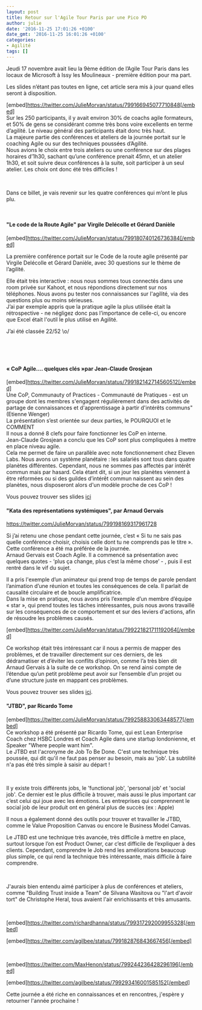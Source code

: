 ```yaml
---
layout: post
title: Retour sur l'Agile Tour Paris par une Pico PO
author: julie
date: '2016-11-25 17:01:26 +0100'
date_gmt: '2016-11-25 16:01:26 +0100'
categories:
- Agilité
tags: []
---
```


Jeudi 17 novembre avait lieu la 9ème édition de l’Agile Tour Paris dans les locaux de Microsoft à Issy les Moulineaux - première édition pour ma part.

Les slides n’étant pas toutes en ligne, cet article sera mis à jour quand elles seront à disposition.

[embed]https://twitter.com/JulieMorvan/status/799166945077710848[/embed]<br />
Sur les 250 participants, il y avait environ 30% de coachs agile formateurs, et 50% de gens se considérant comme très bons voire excellents en terme d’agilité. Le niveau général des participants était donc très haut.<br />
La majeure partie des conférences et ateliers de la journée portait sur le coaching Agile ou sur des techniques poussées d’Agilité.<br />
Nous avions le choix entre trois ateliers ou une conférence sur des plages horaires d’1h30, sachant qu’une conférence prenait 45mn, et un atelier 1h30, et soit suivre deux conférences à la suite, soit participer à un seul atelier. Les choix ont donc été très difficiles !

&nbsp;

Dans ce billet, je vais revenir sur les quatre conférences qui m’ont le plus plu.

&nbsp;

#### "Le code de la Route Agile" par Virgile Delécolle et Gérard Danièle
[embed]https://twitter.com/JulieMorvan/status/799180740126736384[/embed]

La première conférence portait sur le Code de la route agile présenté par Virgile Delécolle et Gérard Danièle, avec 30 questions sur le thème de l’agilité.

Elle était très interactive : nous nous sommes tous connectés dans une room privée sur Kahoot, et nous répondions directement sur nos téléphones. Nous avons pu tester nos connaissances sur l'agilité, via des questions plus ou moins sérieuses.<br />
J’ai par exemple appris que la pratique agile la plus utilisée était la rétrospective - ne négligez donc pas l’importance de celle-ci, ou encore que Excel était l'outil le plus utilisé en Agilité.

J’ai été classée 22/52 \o/

&nbsp;

&nbsp;

#### « CoP Agile…. quelques clés »par Jean-Claude Grosjean
[embed]https://twitter.com/JulieMorvan/status/799182142714560512[/embed]<br />
Une CoP, Communauty of Practices - Communauté de Pratiques - est un groupe dont les membres s'engagent régulièrement dans des activités de partage de connaissances et d'apprentissage à partir d'intérêts communs" (Etienne Wenger)<br />
La présentation s’est orientée sur deux parties, le POURQUOI et le COMMENT<br />
Il nous a donné 8 clefs pour faire fonctionner les CoP en interne.<br />
Jean-Claude Grosjean a conclu que les CoP sont plus compliquées à mettre en place niveau agile.<br />
Cela me permet de faire un parallèle avec note fonctionnement chez Eleven Labs. Nous avons un système planétaire : les salariés sont tous dans quatre planètes différentes. Cependant, nous ne sommes pas affectés par intérêt commun mais par hasard. Cela étant dit, si un jour les planètes viennent à être réformées ou si des guildes d’intérêt commun naissent au sein des planètes, nous disposeront alors d'un modèle proche de ces CoP !

Vous pouvez trouver ses slides <a href="http://www.slideshare.net/jcgrosjean/une-communaut-de-pratiques-agile-qui-marche?ref=http://www.qualitystreet.fr/2016/11/24/les-cles-dune-communaute-agile-qui-marche/">ici</a>

#### 
#### 
#### "Kata des représentations systémiques", par Arnaud Gervais
https://twitter.com/JulieMorvan/status/799198169317961728

Si j’ai retenu une chose pendant cette journée, c’est « Si tu ne sais pas quelle conférence choisir, choisis celle dont tu ne comprends pas le titre ». Cette conférence a été ma préférée de la journée.<br />
Arnaud Gervais est Coach Agile. Il a commencé sa présentation avec quelques quotes - ‘plus ça change, plus c’est la même chose’ - , puis il est rentré dans le vif du sujet.

Il a pris l'exemple d’un animateur qui prend trop de temps de parole pendant l’animation d’une réunion et toutes les conséquences de cela. Il parlait de causalité circulaire et de boucle amplificatrice.<br />
Dans la mise en pratique, nous avons pris l’exemple d’un membre d’équipe « star », qui prend toutes les tâches intéressantes, puis nous avons travaillé sur les conséquences de ce comportement et sur des leviers d'actions, afin de résoudre les problèmes causés.

[embed]https://twitter.com/JulieMorvan/status/799221821711192064[/embed]

Ce workshop était très intéressant car il nous a permis de mapper des problèmes, et de travailler directement sur ces derniers, de les dédramatiser et d’éviter les conflits d’opinion, comme l’a très bien dit Arnaud Gervais à la suite de ce workshop. On se rend ainsi compte de l’étendue qu’un petit problème peut avoir sur l’ensemble d’un projet ou d’une structure juste en mappant ces problèmes.

Vous pouvez trouver ses slides <a href="http://www.slideshare.net/ArnaudGervais/prgrinations-dun-coach-agile-explorateur-en-systmique">ici</a>.

#### 
#### "JTBD", par Ricardo Tome
[embed]https://twitter.com/JulieMorvan/status/799258833063448577[/embed]<br />
Ce workshop a été présenté par Ricardo Tome, qui est Lean Enterprise Coach chez HSBC Londres et Coach Agile dans une startup londonienne, et Speaker "Where people want him".<br />
Le JTBD est l'acronyme de Job To Be Done. C'est une technique très poussée, qui dit qu'il ne faut pas penser au besoin, mais au 'job'. La subtilité n'a pas été très simple à saisir au départ !

&nbsp;

Il y existe trois différents jobs, le 'functional job', 'personal job' et 'social job'. Ce dernier est le plus difficile à trouver, mais aussi le plus important car c’est celui qui joue avec les émotions. Les entreprises qui comprennent le social job de leur produit ont en général plus de succès (ex : Apple)

Il nous a également donné des outils pour trouver et travailler le JTBD, comme le Value Proposition Canvas ou encore le Business Model Canvas.

Le JTBD est une technique très avancée, très difficile à mettre en place, surtout lorsque l’on est Product Owner, car c’est difficile de l’expliquer à des clients. Cependant, comprendre le Job rend les améliorations beaucoup plus simple, ce qui rend la technique très intéressante, mais difficile à faire comprendre.

&nbsp;

J'aurais bien entendu aimé participer à plus de conférences et ateliers, comme "Building Trust inside a Team" de Silvana Wasitova ou "l'art d'avoir tort" de Christophe Heral, tous avaient l'air enrichissants et très amusants.

&nbsp;

[embed]https://twitter.com/richardhanna/status/799317292009955328[/embed]

[embed]https://twitter.com/agilbee/status/799182876843667456[/embed]

&nbsp;

[embed]https://twitter.com/MaxHenon/status/799244236428296196[/embed]

[embed]https://twitter.com/agilbee/status/799293416001585152[/embed]

Cette journée a été riche en connaissances et en rencontres, j'espère y retourner l'année prochaine !


